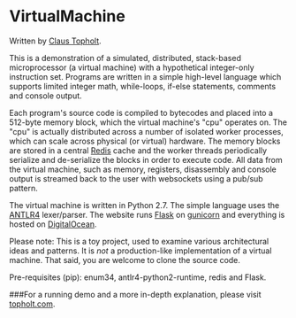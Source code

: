 VirtualMachine
==============
Written by [Claus Topholt](mailto:claus@topholt.com).

This is a demonstration of a simulated, distributed, stack-based microprocessor (a virtual machine) with a
hypothetical integer-only instruction set. Programs are written in a simple high-level language which supports
limited integer math, while-loops, if-else statements, comments and console output.

Each program's source code is compiled to bytecodes and placed into a 512-byte memory block, which the virtual
machine's "cpu" operates on. The "cpu" is actually distributed across a number of isolated worker processes,
which can scale across physical (or virtual) hardware. The memory blocks are stored in a central
[Redis](http://redis.io") cache and the worker threads periodically serialize and de-serialize the blocks in order to
execute code. All data from the virtual machine, such as memory, registers, disassembly and console output is streamed
back to the user with websockets using a pub/sub pattern.

The virtual machine is written in Python 2.7. The simple language uses the [ANTLR4](http://www.antlr.org") lexer/parser. The
website runs [Flask](http://flask.pocoo.org) on [gunicorn](http://gunicorn.org) and everything is hosted on
[DigitalOcean](http://www.digitalocean.com).

Please note: This is a toy project, used to examine various architectural ideas and patterns. It is
*not* a production-like implementation of a virtual machine. That said, you are welcome to clone the source code.

Pre-requisites (pip): enum34, antlr4-python2-runtime, redis and Flask.

###For a running demo and a more in-depth explanation, please visit [topholt.com](http://virtualmachine.topholt.com:5000).